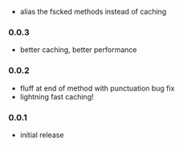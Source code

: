 * alias the fscked methods instead of caching

### 0.0.3

* better caching, better performance

### 0.0.2

* fluff at end of method with punctuation bug fix
* lightning fast caching!

### 0.0.1

* initial release